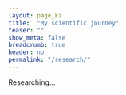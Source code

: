 ```yaml
---
layout: page_kz
title:  "My scientific journey"
teaser: ""
show_meta: false
breadcrumb: true
header: no
permalink: "/research/"
---
```


Researching...